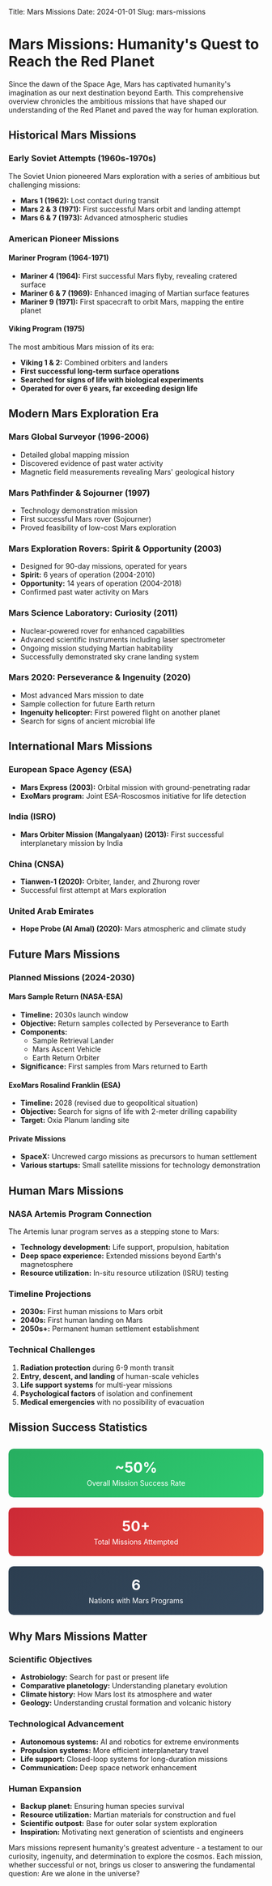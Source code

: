 Title: Mars Missions
Date: 2024-01-01
Slug: mars-missions

# Mars Missions: Humanity's Quest to Reach the Red Planet

Since the dawn of the Space Age, Mars has captivated humanity's imagination as our next destination beyond Earth. This comprehensive overview chronicles the ambitious missions that have shaped our understanding of the Red Planet and paved the way for human exploration.

## Historical Mars Missions

### Early Soviet Attempts (1960s-1970s)
The Soviet Union pioneered Mars exploration with a series of ambitious but challenging missions:

- **Mars 1 (1962):** Lost contact during transit
- **Mars 2 & 3 (1971):** First successful Mars orbit and landing attempt
- **Mars 6 & 7 (1973):** Advanced atmospheric studies

### American Pioneer Missions

#### Mariner Program (1964-1971)
- **Mariner 4 (1964):** First successful Mars flyby, revealing cratered surface
- **Mariner 6 & 7 (1969):** Enhanced imaging of Martian surface features
- **Mariner 9 (1971):** First spacecraft to orbit Mars, mapping the entire planet

#### Viking Program (1975)
The most ambitious Mars mission of its era:
- **Viking 1 & 2:** Combined orbiters and landers
- **First successful long-term surface operations**
- **Searched for signs of life with biological experiments**
- **Operated for over 6 years, far exceeding design life**

## Modern Mars Exploration Era

### Mars Global Surveyor (1996-2006)
- Detailed global mapping mission
- Discovered evidence of past water activity
- Magnetic field measurements revealing Mars' geological history

### Mars Pathfinder & Sojourner (1997)
- Technology demonstration mission
- First successful Mars rover (Sojourner)
- Proved feasibility of low-cost Mars exploration

### Mars Exploration Rovers: Spirit & Opportunity (2003)
- Designed for 90-day missions, operated for years
- **Spirit:** 6 years of operation (2004-2010)
- **Opportunity:** 14 years of operation (2004-2018)
- Confirmed past water activity on Mars

### Mars Science Laboratory: Curiosity (2011)
- Nuclear-powered rover for enhanced capabilities
- Advanced scientific instruments including laser spectrometer
- Ongoing mission studying Martian habitability
- Successfully demonstrated sky crane landing system

### Mars 2020: Perseverance & Ingenuity (2020)
- Most advanced Mars mission to date
- Sample collection for future Earth return
- **Ingenuity helicopter:** First powered flight on another planet
- Search for signs of ancient microbial life

## International Mars Missions

### European Space Agency (ESA)
- **Mars Express (2003):** Orbital mission with ground-penetrating radar
- **ExoMars program:** Joint ESA-Roscosmos initiative for life detection

### India (ISRO)
- **Mars Orbiter Mission (Mangalyaan) (2013):** First successful interplanetary mission by India

### China (CNSA)
- **Tianwen-1 (2020):** Orbiter, lander, and Zhurong rover
- Successful first attempt at Mars exploration

### United Arab Emirates
- **Hope Probe (Al Amal) (2020):** Mars atmospheric and climate study

## Future Mars Missions

### Planned Missions (2024-2030)

#### Mars Sample Return (NASA-ESA)
- **Timeline:** 2030s launch window
- **Objective:** Return samples collected by Perseverance to Earth
- **Components:**
  - Sample Retrieval Lander
  - Mars Ascent Vehicle
  - Earth Return Orbiter
- **Significance:** First samples from Mars returned to Earth

#### ExoMars Rosalind Franklin (ESA)
- **Timeline:** 2028 (revised due to geopolitical situation)
- **Objective:** Search for signs of life with 2-meter drilling capability
- **Target:** Oxia Planum landing site

#### Private Missions
- **SpaceX:** Uncrewed cargo missions as precursors to human settlement
- **Various startups:** Small satellite missions for technology demonstration

## Human Mars Missions

### NASA Artemis Program Connection
The Artemis lunar program serves as a stepping stone to Mars:
- **Technology development:** Life support, propulsion, habitation
- **Deep space experience:** Extended missions beyond Earth's magnetosphere
- **Resource utilization:** In-situ resource utilization (ISRU) testing

### Timeline Projections
- **2030s:** First human missions to Mars orbit
- **2040s:** First human landing on Mars
- **2050s+:** Permanent human settlement establishment

### Technical Challenges
1. **Radiation protection** during 6-9 month transit
2. **Entry, descent, and landing** of human-scale vehicles
3. **Life support systems** for multi-year missions
4. **Psychological factors** of isolation and confinement
5. **Medical emergencies** with no possibility of evacuation

## Mission Success Statistics

<div style="display: grid; grid-template-columns: repeat(auto-fit, minmax(250px, 1fr)); gap: 20px; margin: 30px 0;">
    <div style="background: linear-gradient(135deg, #27ae60 0%, #2ecc71 100%); color: white; padding: 20px; border-radius: 10px; text-align: center;">
        <h3 style="margin: 0; font-size: 2em;">~50%</h3>
        <p style="margin: 5px 0 0 0;">Overall Mission Success Rate</p>
    </div>
    <div style="background: linear-gradient(135deg, #cc2936 0%, #e74c3c 100%); color: white; padding: 20px; border-radius: 10px; text-align: center;">
        <h3 style="margin: 0; font-size: 2em;">50+</h3>
        <p style="margin: 5px 0 0 0;">Total Missions Attempted</p>
    </div>
    <div style="background: linear-gradient(135deg, #2c3e50 0%, #34495e 100%); color: white; padding: 20px; border-radius: 10px; text-align: center;">
        <h3 style="margin: 0; font-size: 2em;">6</h3>
        <p style="margin: 5px 0 0 0;">Nations with Mars Programs</p>
    </div>
</div>

## Why Mars Missions Matter

### Scientific Objectives
- **Astrobiology:** Search for past or present life
- **Comparative planetology:** Understanding planetary evolution
- **Climate history:** How Mars lost its atmosphere and water
- **Geology:** Understanding crustal formation and volcanic history

### Technological Advancement
- **Autonomous systems:** AI and robotics for extreme environments
- **Propulsion systems:** More efficient interplanetary travel
- **Life support:** Closed-loop systems for long-duration missions
- **Communication:** Deep space network enhancement

### Human Expansion
- **Backup planet:** Ensuring human species survival
- **Resource utilization:** Martian materials for construction and fuel
- **Scientific outpost:** Base for outer solar system exploration
- **Inspiration:** Motivating next generation of scientists and engineers

Mars missions represent humanity's greatest adventure - a testament to our curiosity, ingenuity, and determination to explore the cosmos. Each mission, whether successful or not, brings us closer to answering the fundamental question: Are we alone in the universe?